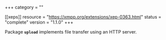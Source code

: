 +++
category = ""

[[xeps]]
  resource = "https://xmpp.org/extensions/xep-0363.html"
  status   = "complete"
  version  = "1.1.0"
+++

Package **`upload`** implements file transfer using an HTTP server.
